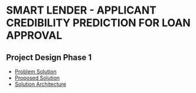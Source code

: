 
# SMART LENDER - APPLICANT CREDIBILITY PREDICTION FOR LOAN APPROVAL

## Project Design Phase 1

- [Problem Solution](https://github.com/IBM-EPBL/IBM-Project-43797-1660719685/blob/main/Project%20Design%20%26%20Planning/Project%20Design%20Phase%201/Problem_solution_fit.pdf)
- [Proposed Solution](https://github.com/IBM-EPBL/IBM-Project-43797-1660719685/blob/main/Project%20Design%20%26%20Planning/Project%20Design%20Phase%201/Proposed%20Solution%20Template.pdf)
- [Solution Architecture](https://github.com/IBM-EPBL/IBM-Project-43797-1660719685/blob/main/Project%20Design%20%26%20Planning/Project%20Design%20Phase%201/Solution%20Architecture.pdf)
